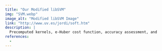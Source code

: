 ```yaml
---
title: "Our Modified libSVM"
img: "SVM.webp"
image_alt: "Modified libSVM Image"
link: "http://www.uv.es/jordi/soft.htm"
description: |
  Precomputed kernels, e-Huber cost function, accuracy assessment, and other useful features for support vector machine methods.
references:
  - 
---
```

